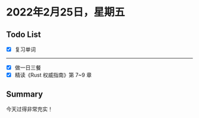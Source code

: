 # 2022年2月25日，星期五
## Todo List

- [x] 复习单词
--------
- [x] 做一日三餐
- [x] 精读《Rust 权威指南》第 7~9 章

## Summary

今天过得非常充实！
